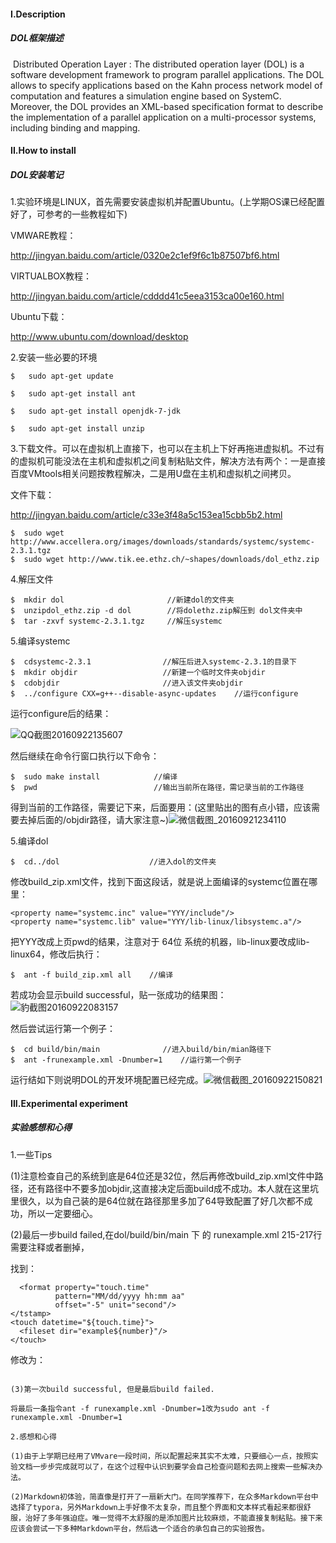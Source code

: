 #### I.Description

##### DOL框架描述

​	Distributed Operation Layer : The distributed operation layer (DOL) is a 	software development framework to program parallel applications. The DOL allows to specify applications based on the Kahn process network model of computation and features a simulation engine based on SystemC. Moreover, the DOL provides an XML-based specification format to describe the implementation of a parallel application on a multi-processor systems, including binding and mapping.

#### II.How to install

##### DOL安装笔记

1.实验环境是LINUX，首先需要安装虚拟机并配置Ubuntu。(上学期OS课已经配置好了，可参考的一些教程如下)

VMWARE教程：

http://jingyan.baidu.com/article/0320e2c1ef9f6c1b87507bf6.html

VIRTUALBOX教程：

http://jingyan.baidu.com/article/cdddd41c5eea3153ca00e160.html

Ubuntu下载：

http://www.ubuntu.com/download/desktop

2.安装一些必要的环境

```
$	sudo apt-get update

$	sudo apt-get install ant

$ 	sudo apt-get install openjdk-7-jdk

$	sudo apt-get install unzip
```

3.下载文件。可以在虚拟机上直接下，也可以在主机上下好再拖进虚拟机。不过有的虚拟机可能没法在主机和虚拟机之间复制粘贴文件，解决方法有两个：一是直接百度VMtools相关问题按教程解决，二是用U盘在主机和虚拟机之间拷贝。

文件下载：

http://jingyan.baidu.com/article/c33e3f48a5c153ea15cbb5b2.html

```
$  sudo wget http://www.accellera.org/images/downloads/standards/systemc/systemc-2.3.1.tgz
$  sudo wget http://www.tik.ee.ethz.ch/~shapes/downloads/dol_ethz.zip
```

4.解压文件

```
$  mkdir dol                       //新建dol的文件夹
$  unzipdol_ethz.zip -d dol        //将dolethz.zip解压到 dol文件夹中
$  tar -zxvf systemc-2.3.1.tgz     //解压systemc
```

5.编译systemc

```
$  cdsystemc-2.3.1                //解压后进入systemc-2.3.1的目录下
$  mkdir objdir                   //新建一个临时文件夹objdir
$  cdobjdir                       //进入该文件夹objdir
$  ../configure CXX=g++--disable-async-updates    //运行configure
```

运行configure后的结果：

![QQ截图20160922135607](https：//github.com/TTTSSS/ES2016_14353283/raw/master/1.png)

然后继续在命令行窗口执行以下命令：

```
$  sudo make install            //编译
$  pwd                          //输出当前所在路径，需记录当前的工作路径
```

得到当前的工作路径，需要记下来，后面要用：(这里贴出的图有点小错，应该需要去掉后面的/objdir路径，请大家注意~)![微信截图_20160921234110](C:\Users\DELL\Pictures\微信截图_20160921234110.png)

5.编译dol

```
$  cd../dol                    //进入dol的文件夹
```

修改build_zip.xml文件，找到下面这段话，就是说上面编译的systemc位置在哪里：

```
<property name="systemc.inc" value="YYY/include"/>
<property name="systemc.lib" value="YYY/lib-linux/libsystemc.a"/>
```

把YYY改成上页pwd的结果，注意对于  64位 系统的机器，lib-linux要改成lib-linux64，修改后执行：

```
$  ant -f build_zip.xml all    //编译
```

若成功会显示build successful，贴一张成功的结果图：![豹截图20160922083157](C:\Users\DELL\Pictures\猎豹截图20160922083157.png)

然后尝试运行第一个例子：

```
$  cd build/bin/main              //进入build/bin/mian路径下
$  ant -frunexample.xml -Dnumber=1    //运行第一个例子
```

运行结如下则说明DOL的开发环境配置已经完成。![微信截图_20160922150821](C:\Users\DELL\Pictures\微信截图_20160922150821.png)

#### III.Experimental experiment

##### 实验感想和心得

1.一些Tips

(1)注意检查自己的系统到底是64位还是32位，然后再修改build_zip.xml文件中路径，还有路径中不要多加objdir,这直接决定后面build成不成功。本人就在这里坑里很久，以为自己装的是64位就在路径那里多加了64导致配置了好几次都不成功，所以一定要细心。

(2)最后一步build failed,在dol/build/bin/main 下 的 runexample.xml 215-217行需要注释或者删掉，

找到：
 <tstamp>

```
  <format property="touch.time"
          pattern="MM/dd/yyyy hh:mm aa"
          offset="-5" unit="second"/>
</tstamp>
<touch datetime="${touch.time}">
  <fileset dir="example${number}"/>
</touch>
```

修改为：
<!--     <tstamp>

```
  <format property="touch.time"
          pattern="MM/dd/yyyy hh:mm aa"
          offset="-5" unit="second"/>
</tstamp>
<touch datetime="${touch.time}">
  <fileset dir="example${number}"/>
</touch> -->
```

(3)第一次build successful, 但是最后build failed.

将最后一条指令ant -f runexample.xml -Dnumber=1改为sudo ant -f runexample.xml -Dnumber=1

2.感想和心得

(1)由于上学期已经用了VMvare一段时间，所以配置起来其实不太难，只要细心一点，按照实验文档一步步完成就可以了，在这个过程中认识到要学会自己检查问题和去网上搜索一些解决办法。

(2)Markdown初体验，简直像是打开了一扇新大门。在同学推荐下，在众多Markdown平台中选择了typora，另外Markdown上手好像不太复杂，而且整个界面和文本样式看起来都很舒服，治好了多年强迫症。唯一觉得不太舒服的是添加图片比较麻烦，不能直接复制粘贴。接下来应该会尝试一下多种Markdown平台，然后选一个适合的承包自己的实验报告。

